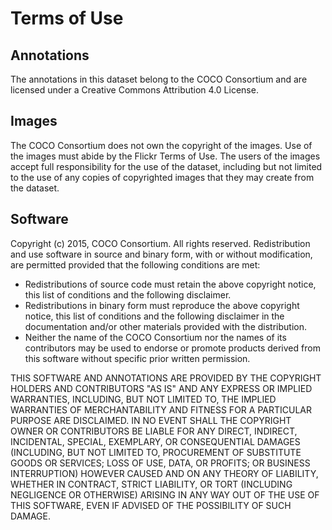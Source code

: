 # Terms of Use
## Annotations
The annotations in this dataset belong to the COCO Consortium and are licensed under a Creative Commons Attribution 4.0 License.

## Images
The COCO Consortium does not own the copyright of the images. Use of the images must abide by the Flickr Terms of Use. The users of the images accept full responsibility for the use of the dataset, including but not limited to the use of any copies of copyrighted images that they may create from the dataset.

## Software
Copyright (c) 2015, COCO Consortium. All rights reserved. Redistribution and use software in source and binary form, with or without modification, are permitted provided that the following conditions are met:

* Redistributions of source code must retain the above copyright notice, this list of conditions and the following disclaimer.
* Redistributions in binary form must reproduce the above copyright notice, this list of conditions and the following disclaimer in the documentation and/or other materials provided with the distribution.
* Neither the name of the COCO Consortium nor the names of its contributors may be used to endorse or promote products derived from this software without specific prior written permission.

THIS SOFTWARE AND ANNOTATIONS ARE PROVIDED BY THE COPYRIGHT HOLDERS AND CONTRIBUTORS "AS IS" AND ANY EXPRESS OR IMPLIED WARRANTIES, INCLUDING, BUT NOT LIMITED TO, THE IMPLIED WARRANTIES OF MERCHANTABILITY AND FITNESS FOR A PARTICULAR PURPOSE ARE DISCLAIMED. IN NO EVENT SHALL THE COPYRIGHT OWNER OR CONTRIBUTORS BE LIABLE FOR ANY DIRECT, INDIRECT, INCIDENTAL, SPECIAL, EXEMPLARY, OR CONSEQUENTIAL DAMAGES (INCLUDING, BUT NOT LIMITED TO, PROCUREMENT OF SUBSTITUTE GOODS OR SERVICES; LOSS OF USE, DATA, OR PROFITS; OR BUSINESS INTERRUPTION) HOWEVER CAUSED AND ON ANY THEORY OF LIABILITY, WHETHER IN CONTRACT, STRICT LIABILITY, OR TORT (INCLUDING NEGLIGENCE OR OTHERWISE) ARISING IN ANY WAY OUT OF THE USE OF THIS SOFTWARE, EVEN IF ADVISED OF THE POSSIBILITY OF SUCH DAMAGE.
